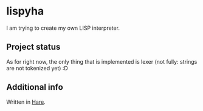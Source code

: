 # lispyha
I am trying to create my own LISP interpreter.  
## Project status
As for right now, the only thing that is implemented is lexer (not fully: strings are not tokenized yet) :D  
## Additional info
Written in [Hare](https://harelang.org/).  

